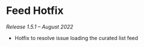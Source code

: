 # Feed Hotfix
*Release 1.5.1 – August 2022*
- Hotfix to resolve issue loading the curated list feed
